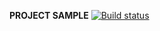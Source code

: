 **PROJECT SAMPLE** [![Build status](https://ci.appveyor.com/api/projects/status/ixua1caewnw2xo2a?svg=true)](https://ci.appveyor.com/project/KolukaYulia/postmanecho)

